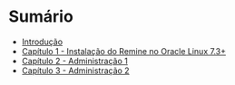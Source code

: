 # Sumário

* [Introdução](README.md)
* [Capítulo 1 - Instalação do Remine no Oracle Linux 7.3+](chapter-1/chapter1-instalacao.md)
* [Capítulo 2 - Administração 1](chapter-2/chapter2-adm1.md)
* [Capítulo 3 - Administração 2](chapter-3/chapter3-adm2.md)

